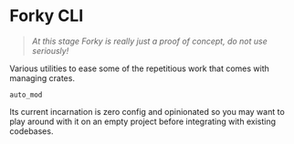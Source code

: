 # Forky CLI

> *At this stage Forky is really just a proof of concept, do not use seriously!*

Various utilities to ease some of the repetitious work that comes with managing crates.

```auto_mod```

Its current incarnation is zero config and opinionated so you may want to play around with it on an empty project before integrating with existing codebases.
